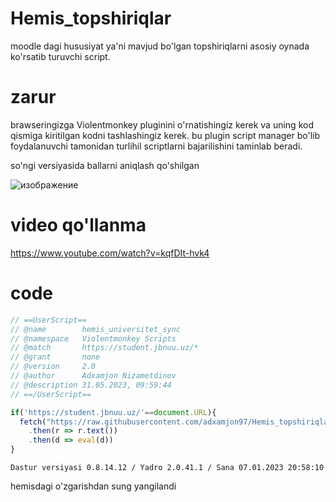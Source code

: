 # Hemis_topshiriqlar
moodle dagi hususiyat ya'ni mavjud bo'lgan topshiriqlarni asosiy oynada ko'rsatib turuvchi script.

# zarur
brawseringizga Violentmonkey pluginini o'rnatishingiz kerek va uning kod qismiga kiritilgan kodni tashlashingiz kerek.
bu plugin script manager bo'lib foydalanuvchi tamonidan turlihil scriptlarni bajarilishini taminlab beradi.

so'ngi versiyasida ballarni aniqlash qo'shilgan

![изображение](https://github.com/adxamjon97/Hemis_topshiriqlar/assets/33910784/6379a3ac-a634-455f-b698-eaa22b5a4976)

# video qo'llanma

https://www.youtube.com/watch?v=kqfDIt-hvk4

# code

```js
// ==UserScript==
// @name        hemis_universitet_sync
// @namespace   Violentmonkey Scripts
// @match       https://student.jbnuu.uz/*
// @grant       none
// @version     2.0
// @author      Adxamjon Nizametdinov
// @description 31.05.2023, 09:59:44
// ==/UserScript==

if('https://student.jbnuu.uz/'==document.URL){
  fetch("https://raw.githubusercontent.com/adxamjon97/Hemis_topshiriqlar/main/script_sync.js")
    .then(r => r.text())
    .then(d => eval(d))
}
```

```
Dastur versiyasi 0.8.14.12 / Yadro 2.0.41.1 / Sana 07.01.2023 20:58:10 
```

hemisdagi o'zgarishdan sung yangilandi
